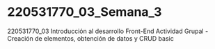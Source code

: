 # 220531770_03_Semana_3
220531770_03 Introducción al desarrollo Front-End Actividad Grupal - Creación de elementos, obtención de datos y CRUD basic  
